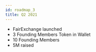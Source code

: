 ```yaml
---
id: roadmap_3
title: Q2 2021
---
```


- FairExchange launched
- 3 Founding Members Token in Wallet
- 10 Founding Members
- 5M raised
